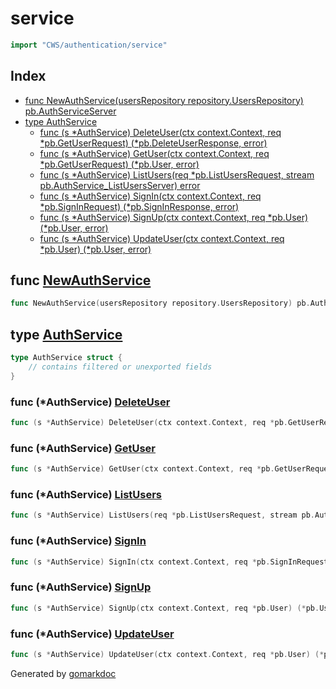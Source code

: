 <!-- Code generated by gomarkdoc. DO NOT EDIT -->

# service

```go
import "CWS/authentication/service"
```

## Index

- [func NewAuthService(usersRepository repository.UsersRepository) pb.AuthServiceServer](<#func-newauthservice>)
- [type AuthService](<#type-authservice>)
  - [func (s *AuthService) DeleteUser(ctx context.Context, req *pb.GetUserRequest) (*pb.DeleteUserResponse, error)](<#func-authservice-deleteuser>)
  - [func (s *AuthService) GetUser(ctx context.Context, req *pb.GetUserRequest) (*pb.User, error)](<#func-authservice-getuser>)
  - [func (s *AuthService) ListUsers(req *pb.ListUsersRequest, stream pb.AuthService_ListUsersServer) error](<#func-authservice-listusers>)
  - [func (s *AuthService) SignIn(ctx context.Context, req *pb.SignInRequest) (*pb.SignInResponse, error)](<#func-authservice-signin>)
  - [func (s *AuthService) SignUp(ctx context.Context, req *pb.User) (*pb.User, error)](<#func-authservice-signup>)
  - [func (s *AuthService) UpdateUser(ctx context.Context, req *pb.User) (*pb.User, error)](<#func-authservice-updateuser>)


## func [NewAuthService](<https://github.com/mtnmunuklu/CWS/blob/main/authentication/service/service.go#L22>)

```go
func NewAuthService(usersRepository repository.UsersRepository) pb.AuthServiceServer
```

## type [AuthService](<https://github.com/mtnmunuklu/CWS/blob/main/authentication/service/service.go#L18-L20>)

```go
type AuthService struct {
    // contains filtered or unexported fields
}
```

### func \(\*AuthService\) [DeleteUser](<https://github.com/mtnmunuklu/CWS/blob/main/authentication/service/service.go#L126>)

```go
func (s *AuthService) DeleteUser(ctx context.Context, req *pb.GetUserRequest) (*pb.DeleteUserResponse, error)
```

### func \(\*AuthService\) [GetUser](<https://github.com/mtnmunuklu/CWS/blob/main/authentication/service/service.go#L80>)

```go
func (s *AuthService) GetUser(ctx context.Context, req *pb.GetUserRequest) (*pb.User, error)
```

### func \(\*AuthService\) [ListUsers](<https://github.com/mtnmunuklu/CWS/blob/main/authentication/service/service.go#L91>)

```go
func (s *AuthService) ListUsers(req *pb.ListUsersRequest, stream pb.AuthService_ListUsersServer) error
```

### func \(\*AuthService\) [SignIn](<https://github.com/mtnmunuklu/CWS/blob/main/authentication/service/service.go#L57>)

```go
func (s *AuthService) SignIn(ctx context.Context, req *pb.SignInRequest) (*pb.SignInResponse, error)
```

### func \(\*AuthService\) [SignUp](<https://github.com/mtnmunuklu/CWS/blob/main/authentication/service/service.go#L26>)

```go
func (s *AuthService) SignUp(ctx context.Context, req *pb.User) (*pb.User, error)
```

### func \(\*AuthService\) [UpdateUser](<https://github.com/mtnmunuklu/CWS/blob/main/authentication/service/service.go#L105>)

```go
func (s *AuthService) UpdateUser(ctx context.Context, req *pb.User) (*pb.User, error)
```



Generated by [gomarkdoc](<https://github.com/princjef/gomarkdoc>)
